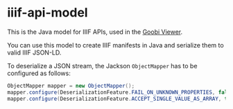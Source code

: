 # iiif-api-model

This is the Java model for IIIF APIs, used in the [Goobi
Viewer](https://github.com/intranda/goobi-viewer-core). 

You can use this model to create IIIF manifests in Java and serialize
them to valid IIIF JSON-LD. 

To deserialize a JSON stream, the Jackson `ObjectMapper` has to be
configured as follows:

```java
ObjectMapper mapper = new ObjectMapper();
mapper.configure(DeserializationFeature.FAIL_ON_UNKNOWN_PROPERTIES, false);
mapper.configure(DeserializationFeature.ACCEPT_SINGLE_VALUE_AS_ARRAY, true);
```

